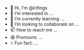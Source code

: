 - 👋 Hi, I’m @infings
- 👀 I’m interested in ...
- 🌱 I’m currently learning ...
- 💞️ I’m looking to collaborate on ...
- 📫 How to reach me ...
- 😄 Pronouns: ...
- ⚡ Fun fact: ...

<!---
infings/infings is a ✨ special ✨ repository because its `README.md` (this file) appears on your GitHub profile.
You can click the Preview link to take a look at your changes.
--->
